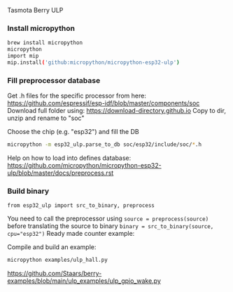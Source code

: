 Tasmota Berry ULP


### Install micropython
```sh
brew install micropython
micropython
import mip
mip.install('github:micropython/micropython-esp32-ulp')
```


### Fill preprocessor database

Get .h files for the specific processor from here: https://github.com/espressif/esp-idf/blob/master/components/soc
Download full folder using: https://download-directory.github.io
Copy to dir, unzip and rename to "soc"

Choose the chip (e.g. "esp32") and fill the DB
```sh
micropython -m esp32_ulp.parse_to_db soc/esp32/include/soc/*.h
```

Help on how to load into defines database: https://github.com/micropython/micropython-esp32-ulp/blob/master/docs/preprocess.rst


### Build binary

`from esp32_ulp import src_to_binary, preprocess`

You need to call the preprocessor using `source = preprocess(source)` before translating the source to binary `binary = src_to_binary(source, cpu="esp32")`
Ready made counter example:

Compile and build an example:
```sh
micropython examples/ulp_hall.py
```

https://github.com/Staars/berry-examples/blob/main/ulp_examples/ulp_gpio_wake.py